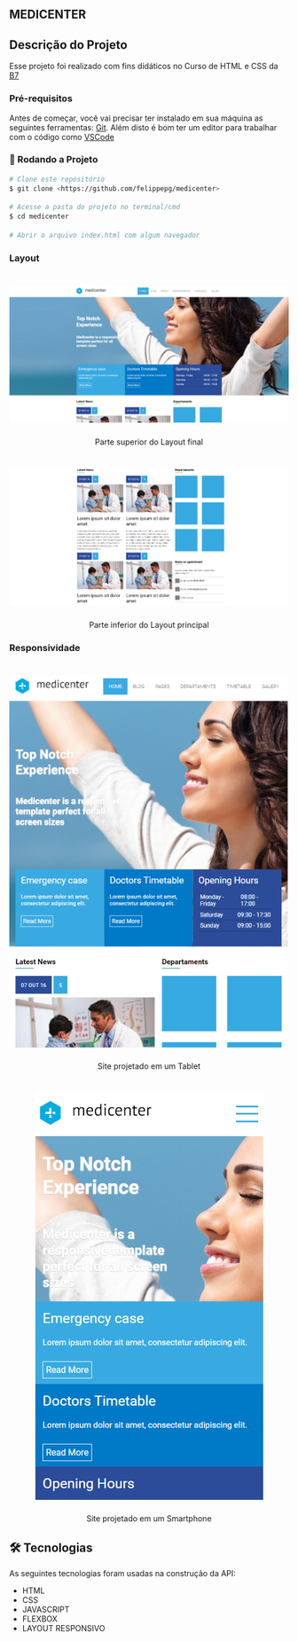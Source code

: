 ## MEDICENTER


## Descrição do Projeto
Esse projeto foi realizado com fins didáticos no Curso de HTML e CSS da [B7](https://b7web.com.br/fullstack/)

### Pré-requisitos

Antes de começar, você vai precisar ter instalado em sua máquina as seguintes ferramentas:
[Git](https://git-scm.com). 
Além disto é bom ter um editor para trabalhar com o código como [VSCode](https://code.visualstudio.com/)

### 🎲 Rodando a Projeto

```bash
# Clone este repositório
$ git clone <https://github.com/felippepg/medicenter>

# Acesse a pasta do projeto no terminal/cmd
$ cd medicenter

# Abrir o arquivo index.html com algum navegador
```

### Layout

<h1 align="center">
    <img alt="Layout superior" title="Layout superior" src="./assets/images/img2.png" />
</h1>

<p align="center">Parte superior do Layout final</p>

<h1 align="center">
    <img alt="Layout principal" title="Layout principal" src="./assets/images/img3.png" />
</h1>

<p align="center">Parte inferior do Layout principal</p>


### Responsividade

<h1 align="center">
    <img alt="Tablet" title="Tablet" src="./assets/images/img tablet.png" />
</h1>

<p align="center">Site projetado em um Tablet</p>

<h1 align="center">
    <img alt="Smartphone" title="Smartphone" src="./assets/images/img mobile.png"/>
</h1>

<p align="center">Site projetado em um Smartphone</p>


## 🛠 Tecnologias

As seguintes tecnologias foram usadas na construção da API:

- HTML
- CSS
- JAVASCRIPT
- FLEXBOX
- LAYOUT RESPONSIVO
